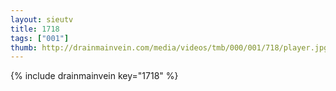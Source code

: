 ```yaml
--- 
layout: sieutv
title: 1718
tags: ["001"]
thumb: http://drainmainvein.com/media/videos/tmb/000/001/718/player.jpg
---
```

{% include drainmainvein key="1718" %} 
